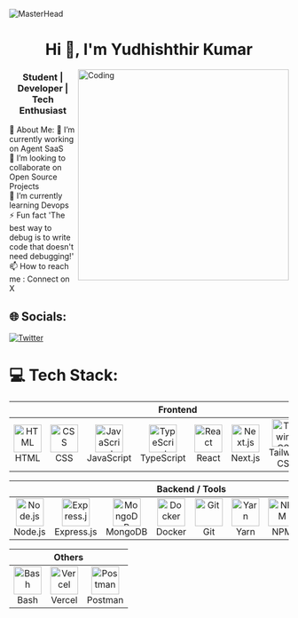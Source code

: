 ![MasterHead](https://github.com/ANSHU10997/Anshu10997/blob/main/Github-Top.jpeg)
<h1 align="center">Hi 👋, I'm Yudhishthir Kumar </h1>
<img align="right" alt="Coding" width="380" src="https://github.com/ANSHU10997/Anshu10997/blob/main/Github-.gif" />
<h3 align="center">Student | Developer | Tech Enthusiast</h3>
💫 About Me:
🔭 I’m currently working on Agent SaaS <br>👯 I’m looking to collaborate on  Open Source Projects<br>🌱 I’m currently learning Devops <br>⚡ Fun fact 'The best way to debug is to write code that doesn't need debugging!'<br>📫 How to reach me : Connect on X

## 🌐 Socials:
[![Twitter](https://img.shields.io/badge/Twitter-%231A1A1A.svg?logo=x&logoColor=white)](https://x.com/mrprocoder/) 

# 💻 Tech Stack:
<!--
![HTML5](https://img.shields.io/badge/html5-%23E34F26.svg?style=plastic&logo=html5&logoColor=white) ![TailwindCSS](https://img.shields.io/badge/tailwindcss-%2338B2AC.svg?style=plastic&logo=tailwind-css&logoColor=white) ![React Router](https://img.shields.io/badge/React_Router-CA4245?style=plastic&logo=react-router&logoColor=white) ![React Hook Form](https://img.shields.io/badge/React%20Hook%20Form-%23EC5990.svg?style=plastic&logo=reacthookform&logoColor=white)![CSS3](https://img.shields.io/badge/css3-%231572B6.svg?style=plastic&logo=css3&logoColor=white) ![JavaScript](https://img.shields.io/badge/javascript-%23323330.svg?style=plastic&logo=javascript&logoColor=%23F7DF1E) ![Python](https://img.shields.io/badge/python-3670A0?style=plastic&logo=python&logoColor=ffdd54) ![Java](https://img.shields.io/badge/java-%23ED8B00.svg?style=plastic&logo=openjdk&logoColor=white) ![PowerShell](https://img.shields.io/badge/PowerShell-%235391FE.svg?style=plastic&logo=powershell&logoColor=white) ![Windows Terminal](https://img.shields.io/badge/Windows%20Terminal-%234D4D4D.svg?style=plastic&logo=windows-terminal&logoColor=white) ![GithubPages](https://img.shields.io/badge/github%20pages-121013?style=plastic&logo=github&logoColor=white) ![Vercel](https://img.shields.io/badge/vercel-%23000000.svg?style=plastic&logo=vercel&logoColor=white) ![JWT](https://img.shields.io/badge/JWT-black?style=plastic&logo=JSON%20web%20tokens) ![Yarn](https://img.shields.io/badge/yarn-%232C8EBB.svg?style=plastic&logo=yarn&logoColor=white) ![Redux](https://img.shields.io/badge/redux-%23593d88.svg?style=plastic&logo=redux&logoColor=white) ![React](https://img.shields.io/badge/react-%2320232a.svg?style=plastic&logo=react&logoColor=%2361DAFB) ![NPM](https://img.shields.io/badge/NPM-%23CB3837.svg?style=plastic&logo=npm&logoColor=white) ![Bootstrap](https://img.shields.io/badge/bootstrap-%238511FA.svg?style=plastic&logo=bootstrap&logoColor=white) ![Express.js](https://img.shields.io/badge/express.js-%23404d59.svg?style=plastic&logo=express&logoColor=%2361DAFB) ![NodeJS](https://img.shields.io/badge/node.js-6DA55F?style=plastic&logo=node.js&logoColor=white) ![Nodemon](https://img.shields.io/badge/NODEMON-%23323330.svg?style=plastic&logo=nodemon&logoColor=%BBDEAD) ![Vite](https://img.shields.io/badge/vite-%23646CFF.svg?style=plastic&logo=vite&logoColor=white) ![MongoDB](https://img.shields.io/badge/MongoDB-%234ea94b.svg?style=plastic&logo=mongodb&logoColor=white) ![Notion](https://img.shields.io/badge/Notion-%23000000.svg?style=plastic&logo=notion&logoColor=white) ![Postman](https://img.shields.io/badge/Postman-FF6C37?style=plastic&logo=postman&logoColor=white)
-->
<!--[![Programming Languages](https://skillicons.dev/icons?i=html,css,js,typescript,react,redux,tailwind,bootstrap,nodejs,express,mongodb,docker,git,yarn,npm,pnpm,bun,powershell,vercel,postman)](#)-->
<div align="center">
  <table>
    <thead>
      <tr>
        <th colspan="8" align="center">Frontend</th>
      </tr>
    </thead>
    <tbody>
      <tr>
        <td align="center">
          <a href="https://developer.mozilla.org/en-US/docs/Web/HTML">
            <img src="https://cdn.worldvectorlogo.com/logos/html-1.svg" width="50" height="50" alt="HTML" />
          </a>
          <br>HTML
        </td>
        <td align="center">
          <a href="https://developer.mozilla.org/en-US/docs/Web/CSS">
            <img src="https://cdn.worldvectorlogo.com/logos/css-3.svg" width="50" height="50" alt="CSS" />
          </a>
          <br>CSS
        </td>
        <td align="center">
          <a href="https://developer.mozilla.org/en-US/docs/Web/JavaScript">
            <img src="https://techstack-generator.vercel.app/js-icon.svg" alt="JavaScript" width="50" height="50" />
          </a>
          <br>JavaScript
        </td>
        <td align="center">
          <a href="https://www.typescriptlang.org/">
            <img src="https://techstack-generator.vercel.app/ts-icon.svg" alt="TypeScript" width="50" height="50" />
          </a>
          <br>TypeScript
        </td>
        <td align="center">
          <a href="https://reactjs.org/">
            <img src="https://techstack-generator.vercel.app/react-icon.svg" alt="React" width="50" height="50" />
          </a>
          <br>React
        </td>
        <td align="center">
          <a href="https://nextjs.org/">
            <img src="https://skillicons.dev/icons?i=nextjs" width="50" height="50" alt="Next.js" />
          </a>
          <br>Next.js
        </td>
        <td align="center">
          <a href="https://tailwindcss.com/">
            <img src="https://cdn.worldvectorlogo.com/logos/tailwindcss.svg" width="50" height="50" alt="Tailwind CSS" />
          </a>
          <br>Tailwind CSS
        </td>
        <td align="center">
          <a href="https://www.framer.com/motion/">
            <img src="https://cdn.worldvectorlogo.com/logos/framer-motion.svg" width="50" height="50" alt="Framer Motion" />
          </a>
          <br>Framer Motion
        </td>
      </tr>
    </tbody>
  </table>

  <table>
    <thead>
      <tr>
        <th colspan="9" align="center">Backend / Tools</th>
      </tr>
    </thead>
    <tbody>
      <tr>
        <td align="center">
          <a href="https://nodejs.org/">
            <img src="https://skillicons.dev/icons?i=nodejs" width="50" height="50" alt="Node.js" />
          </a>
          <br>Node.js
        </td>
        <td align="center">
          <a href="https://expressjs.com/">
            <img src="https://skillicons.dev/icons?i=express" width="50" height="50" alt="Express.js" />
          </a>
          <br>Express.js
        </td>
        <td align="center">
          <a href="https://www.mongodb.com/">
            <img src="https://skillicons.dev/icons?i=mongodb" width="50" height="50" alt="MongoDB" />
          </a>
          <br>MongoDB
        </td>
        <td align="center">
          <a href="https://www.docker.com/">
            <img src="https://skillicons.dev/icons?i=docker" width="50" height="50" alt="Docker" />
          </a>
          <br>Docker
        </td>
        <td align="center">
          <a href="https://git-scm.com/">
            <img src="https://skillicons.dev/icons?i=git" width="50" height="50" alt="Git" />
          </a>
          <br>Git
        </td>
        <td align="center">
          <a href="https://yarnpkg.com/">
            <img src="https://skillicons.dev/icons?i=yarn" width="50" height="50" alt="Yarn" />
          </a>
          <br>Yarn
        </td>
        <td align="center">
          <a href="https://www.npmjs.com/">
            <img src="https://skillicons.dev/icons?i=npm" width="50" height="50" alt="NPM" />
          </a>
          <br>NPM
        </td>
        <td align="center">
          <a href="https://pnpm.io/">
            <img src="https://skillicons.dev/icons?i=pnpm" width="50" height="50" alt="PNPM" />
          </a>
          <br>PNPM
        </td>
        <td align="center">
          <a href="https://bun.sh/">
            <img src="https://skillicons.dev/icons?i=bun" width="50" height="50" alt="Bun" />
          </a>
          <br>Bun
        </td>
      </tr>
    </tbody>
  </table>

  <table>
    <thead>
      <tr>
        <th colspan="8" align="center">Others</th>
      </tr>
    </thead>
    <tbody>
      <tr>
        <td align="center">
          <a href="https://docs.microsoft.com/en-us/bash/">
            <img src="https://skillicons.dev/icons?i=bash" width="50" height="50" alt="Bash" />
          </a>
          <br>Bash
        </td>
        <td align="center">
          <a href="https://vercel.com/">
            <img src="https://skillicons.dev/icons?i=vercel" width="50" height="50" alt="Vercel" />
          </a>
          <br>Vercel
        </td>
        <td align="center">
          <a href="https://www.postman.com/">
            <img src="https://skillicons.dev/icons?i=postman" width="50" height="50" alt="Postman" />
          </a>
          <br>Postman
        </td>
      </tr>
    </tbody>
  </table>
</div>
